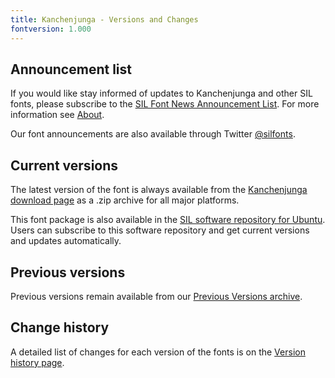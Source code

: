 ```yaml
---
title: Kanchenjunga - Versions and Changes
fontversion: 1.000
---
```


## Announcement list

If you would like stay informed of updates to Kanchenjunga and other SIL fonts, please subscribe to the [SIL Font News Announcement List](https://groups.google.com/a/groups.sil.org/forum/#!forum/sil-font-news). For more information see [About](about.md).

Our font announcements are also available through Twitter [@silfonts](http://twitter.com/silfonts).

## Current versions

The latest version of the font is always available from the [Kanchenjunga download page](https://software.sil.org/kanchenjunga/) as a .zip archive for all major platforms.

This font package is also available in the [SIL software repository for Ubuntu](http://packages.sil.org/). Users can subscribe to this software repository and get current versions and updates automatically.

## Previous versions

Previous versions remain available from our [Previous Versions archive](http://software.sil.org/kanchenjunga).

## Change history

A detailed list of changes for each version of the fonts is on the [Version history page](history.md).
